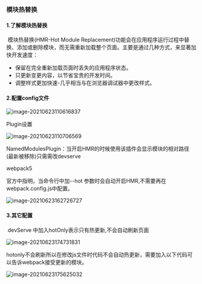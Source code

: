 ### 模块热替换

#### 1.了解模块热替换



​	模块热替换(HMR-Hot Module Replacement)功能会在应用程序运行过程中替换、添加或删除模块，而无需重新加载整个页面。主要是通过几种方式，来显著加快开发速度：

- 保留在完全重新加载页面时丢失的应用程序状态。
- 只更新变更内容，以节省宝贵的开发时间。
- 调整样式更加快速-几乎相当与在浏览器调试器中更改样式。

#### 2.配置config文件

![image-20210623110616837](C:\Users\5.4\AppData\Roaming\Typora\typora-user-images\image-20210623110616837.png)

Plugin设置

![image-20210623110706569](C:\Users\5.4\AppData\Roaming\Typora\typora-user-images\image-20210623110706569.png)

NamedModulesPlugin：当开启HMR的时候使用该插件会显示模块的相对路径(最新被移除)只需需改devserve

webpack5 

官方中指明，当命令行中加--hot 参数时会自动开启HMR,不需要再在webpack.config.js中配置。

![image-20210623162726727](C:\Users\5.4\AppData\Roaming\Typora\typora-user-images\image-20210623162726727.png)

#### 3.其它配置

​	devServe 中加入hotOnly表示只有热更新,不会自动刷新页面

![image-20210623174731831](C:\Users\5.4\AppData\Roaming\Typora\typora-user-images\image-20210623174731831.png)

​	hotonly不会刷新所以在修改js文件时代码不会自动热更新，需要加入以下代码可以告诉webpack接受更新的模块。

![image-20210623175625032](C:\Users\5.4\AppData\Roaming\Typora\typora-user-images\image-20210623175625032.png)
